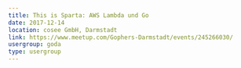 ```yaml
---
title: This is Sparta: AWS Lambda und Go
date: 2017-12-14
location: cosee GmbH, Darmstadt
link: https://www.meetup.com/Gophers-Darmstadt/events/245266030/
usergroup: goda
type: usergroup
---
```

